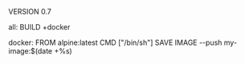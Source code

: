 VERSION 0.7

all:
  BUILD +docker

docker:
  FROM alpine:latest
  CMD ["/bin/sh"]
  SAVE IMAGE --push my-image:$(date +%s)